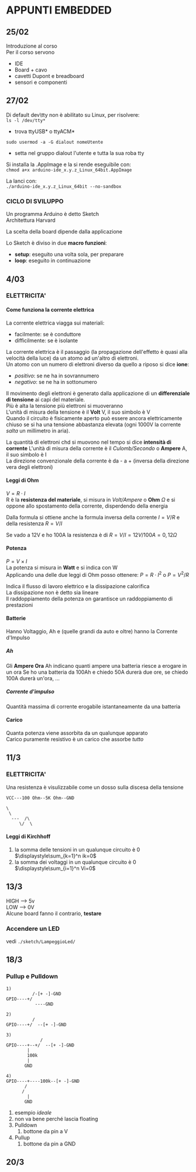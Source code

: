 # APPUNTI EMBEDDED

## 25/02

Introduzione al corso  
Per il corso servono  
- IDE
- Board + cavo
- cavetti Dupont e breadboard
- sensori e componenti

## 27/02

Di default dev\tty non è abilitato su Linux, per risolvere:  
`ls -l /dev/tty*`
- trova ttyUSB* o ttyACM*

`sudo usermod -a -G dialout nomeUtente`
- setta nel gruppo dialout l'utente e tutta la sua roba tty

Si installa la .AppImage e la si rende eseguibile con:  
`chmod a+x arduino-ide_x.y.z_Linux_64bit.AppImage`

La lanci con:  
`./arduino-ide_x.y.z_Linux_64bit --no-sandbox`

### CICLO DI SVILUPPO

Un programma Arduino è detto Sketch  
Architettura Harvard

La scelta della board dipende dalla applicazione

Lo Sketch è diviso in due **macro funzioni**:
- **setup**: eseguito una volta sola, per preparare
- **loop**: eseguito in continuazione

## 4/03

### ELETTRICITA'

#### Come funziona la corrente elettrica
La corrente elettrica viagga sui materiali:
- facilmente: se è conduttore
- difficilmente: se è isolante

La corrente elettrica è il passaggio (la propagazione dell'effetto è quasi alla velocità della luce) da un atomo ad un'altro di elettroni.  
Un atomo con un numero di elettroni diverso da quello a riposo si dice **ione**:
- *positivo*: se ne ha in sovrannumero
- *negativo*: se ne ha in sottonumero  

Il movimento degli elettroni è generato dalla applicazione di un **differenziale di tensione** ai capi del materiale.  
Più è alta la tensione più elettroni si muoveranno  
L'unità di misura della tensione è il **Volt** V, il suo simbolo è V  
Quando il circuito è fisicamente aperto può essere ancora elettricamente chiuso se si ha una tensione abbastanza elevata (ogni 1000V la corrente *salta* un millimetro in aria).

La quantità di elettroni chd si muovono nel tempo si dice **intensità di corrente**
L'unità di misura della corrente è il *Culomb/Secondo* o **Ampere** A, il suo simbolo è I  
La direzione convenzionale della corrente è da - a + (inversa della direzione vera degli elettroni)

#### Leggi di Ohm
$V=R \cdot I$  
R è la **resistenza del materiale**, si misura in *Volt/Ampere* o **Ohm** $\Omega$ e si oppone allo spostamento della corrente, disperdendo della energia  

Dalla formula si ottiene anche la formula inversa della corrente $I=V/R$ e della resistenza $R=V/I$

Se vado a 12V e ho 100A la resistenza è di $R=V/I=12V/100A=0,12 \Omega$

#### Potenza
$P=V \times I$  
La potenza si misura in **Watt** e si indica con W  
Applicando una delle due leggi di Ohm posso ottenere: $P=R \cdot I^2$ o $P=V^2/R$

Indica il flusso di lavoro elettrico e la dissipazione calorifica  
La dissipazione non è detto sia lineare  
Il raddoppiamento della potenza on garantisce un raddoppiamento di prestazioni

#### Batterie
Hanno Voltaggio, Ah e (quelle grandi da auto e oltre) hanno la Corrente d'Impulso
##### Ah
Gli **Ampere Ora** Ah indicano quanti ampere una batteria riesce a erogare in un ora 
Se ho una batteria da 100Ah e chiedo 50A durerà due ore, se chiedo 100A durerà un'ora, ...
##### Corrente d'impulso
Quantità massima di corrente erogabile istantaneamente da una batteria

#### Carico
Quanta potenza viene assorbita da un qualunque apparato  
Carico puramente resistivo è un carico che assorbe *tutto*

## 11/3
### ELETTRICITA'
Una resistenza è visulizzabile come un dosso sulla discesa della tensione
```
VCC---100 Ohm--5K Ohm--GND

\
 \
  ---  /\
     \/  \
```
#### Leggi di Kirchhoff
1) la somma delle tensioni in un qualunque circuito è 0  
$\displaystyle\sum_{k=1}^n ik=0$
1) la somma dei voltaggi in un qualunque circuito è 0  
$\displaystyle\sum_{i=1}^n Vi=0$
## 13/3

HIGH --> 5v  
LOW --> 0V  
Alcune board fanno il contrario, **testare**
### Accendere un LED
vedi `./sketch/LampeggioLed/`

## 18/3

### Pullup e Pulldown
```
1)
          /-[+ -]-GND
GPIO----+/
           ----GND

2)
          /
GPIO----+/  --[+ -]-GND

3)
             /
GPIO----+--+/  --[+ -]-GND
        |
        100k
        |
       GND

4)
GPIO----+----100k--[+ -]-GND
       /
      / 
        |
       GND    
```
1) esempio *ideale*  
2) non va bene perché lascia floating  
3) Pulldown  
   1) bottone da pin a V
4) Pullup
   1) bottone da pin a GND

## 20/3

